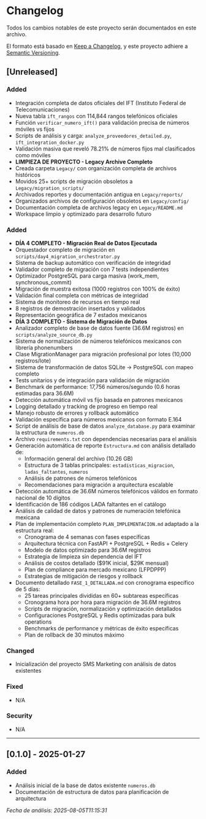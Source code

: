 # Changelog

Todos los cambios notables de este proyecto serán documentados en este archivo.

El formato está basado en [Keep a Changelog](https://keepachangelog.com/es-ES/1.0.0/),
y este proyecto adhiere a [Semantic Versioning](https://semver.org/spec/v2.0.0.html).

## [Unreleased]

### Added
- Integración completa de datos oficiales del IFT (Instituto Federal de Telecomunicaciones)
- Nueva tabla `ift_rangos` con 114,844 rangos telefónicos oficiales
- Función `verificar_numero_ift()` para validación precisa de números móviles vs fijos
- Scripts de análisis y carga: `analyze_proveedores_detailed.py`, `ift_integration_docker.py`
- Validación masiva que reveló 78.21% de números fijos mal clasificados como móviles
- **LIMPIEZA DE PROYECTO - Legacy Archive Completo**
- Creada carpeta `Legacy/` con organización completa de archivos históricos
- Movidos 25+ scripts de migración obsoletos a `Legacy/migration_scripts/`
- Archivados reportes y documentación antigua en `Legacy/reports/`
- Organizados archivos de configuración obsoletos en `Legacy/config/`
- Documentación completa de archivos legacy en `Legacy/README.md`
- Workspace limpio y optimizado para desarrollo futuro

### Added
- **DÍA 4 COMPLETO - Migración Real de Datos Ejecutada**
- Orquestador completo de migración en `scripts/day4_migration_orchestrator.py`
- Sistema de backup automático con verificación de integridad
- Validador completo de migración con 7 tests independientes
- Optimizador PostgreSQL para carga masiva (work_mem, synchronous_commit)
- Migración de muestra exitosa (1000 registros con 100% de éxito)
- Validación final completa con métricas de integridad
- Sistema de monitoreo de recursos en tiempo real
- 8 registros de demostración insertados y validados
- Representación geográfica de 7 estados mexicanos
- **DÍA 3 COMPLETO - Sistema de Migración de Datos**
- Analizador completo de base de datos fuente (36.6M registros) en `scripts/analyze_source_db.py`
- Sistema de normalización de números telefónicos mexicanos con librería phonenumbers
- Clase MigrationManager para migración profesional por lotes (10,000 registros/lote)
- Sistema de transformación de datos SQLite → PostgreSQL con mapeo completo
- Tests unitarios y de integración para validación de migración
- Benchmark de performance: 17,756 números/segundo (0.6 horas estimadas para 36.6M)
- Detección automática móvil vs fijo basada en patrones mexicanos
- Logging detallado y tracking de progreso en tiempo real
- Manejo robusto de errores y rollback automático
- Validación específica para números mexicanos con formato E.164
- Script de análisis de base de datos `analyze_database.py` para examinar la estructura de `numeros.db`
- Archivo `requirements.txt` con dependencias necesarias para el análisis
- Generación automática de reporte `Estructura.md` con análisis detallado de:
  - Información general del archivo (10.26 GB)
  - Estructura de 3 tablas principales: `estadisticas_migracion`, `ladas_faltantes`, `numeros`
  - Análisis de patrones de números telefónicos
  - Recomendaciones para migración a arquitectura escalable
- Detección automática de 36.6M números telefónicos válidos en formato nacional de 10 dígitos
- Identificación de 186 códigos LADA faltantes en el catálogo
- Análisis de calidad de datos y patrones de numeración telefónica mexicana
- Plan de implementación completo `PLAN_IMPLEMENTACION.md` adaptado a la estructura real:
  - Cronograma de 4 semanas con fases específicas
  - Arquitectura técnica con FastAPI + PostgreSQL + Redis + Celery
  - Modelo de datos optimizado para 36.6M registros
  - Estrategia de limpieza sin dependencia del IFT
  - Análisis de costos detallado ($91K inicial, $29K mensual)
  - Plan de compliance para mercado mexicano (LFPDPPP)
  - Estrategias de mitigación de riesgos y rollback
- Documento detallado `FASE_1_DETALLADA.md` con cronograma específico de 5 días:
  - 25 tareas principales divididas en 60+ subtareas específicas
  - Cronograma hora por hora para migración de 36.6M registros
  - Scripts de migración, normalización y optimización detallados
  - Configuraciones PostgreSQL y Redis optimizadas para bulk operations
  - Benchmarks de performance y métricas de éxito específicas
  - Plan de rollback de 30 minutos máximo

### Changed
- Inicialización del proyecto SMS Marketing con análisis de datos existentes

### Fixed
- N/A

### Security
- N/A

---

## [0.1.0] - 2025-01-27

### Added
- Análisis inicial de la base de datos existente `numeros.db`
- Documentación de estructura de datos para planificación de arquitectura

*Fecha de análisis: 2025-08-05T11:15:31*